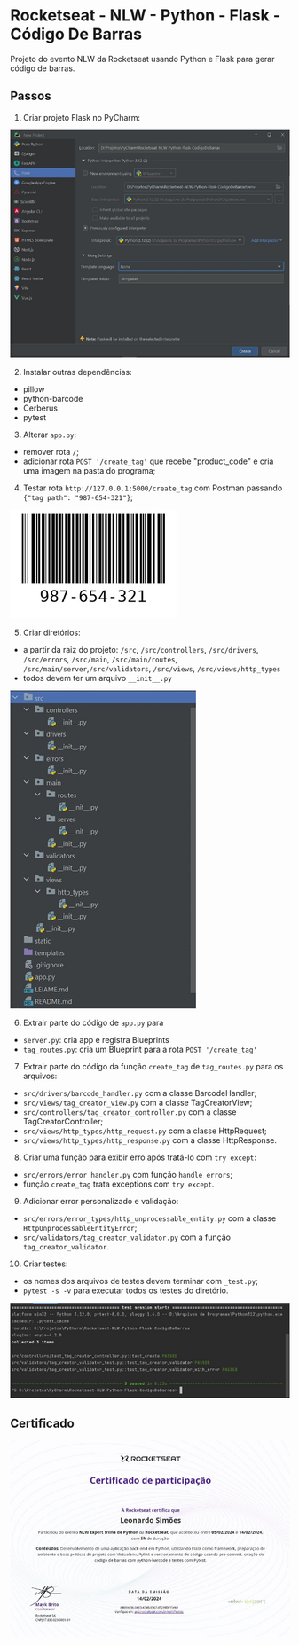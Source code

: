 # Rocketseat - NLW - Python - Flask - Código De Barras

Projeto do evento NLW da Rocketseat usando Python e Flask para gerar código de barras.


## Passos
1. Criar projeto Flask no PyCharm:

![Image-1-PyCharm-InitProject](imgs/Img-1-PyCharm-Init.jpg)

2. Instalar outras dependências:
- pillow
- python-barcode
- Cerberus
- pytest

3. Alterar `app.py`:
- remover rota `/`;
- adicionar rota `POST '/create_tag'` que recebe "product_code" e cria uma imagem na pasta do programa;

4. Testar rota `http://127.0.0.1:5000/create_tag` com Postman passando ```{"tag path": "987-654-321"}```;

![Img-2-Test-987-654-32](imgs/Img-2-Test-987-654-321.jpg)

5. Criar diretórios:
- a partir da raiz do projeto: `/src`, `/src/controllers`, `/src/drivers`, `/src/errors`, `/src/main`, 
  `/src/main/routes`, `/src/main/server`,`/src/validators`, `/src/views`, `/src/views/http_types`
- todos devem ter um arquivo `__init__.py`

![Img-3-Directories.jpg](imgs/Img-3-Directories.jpg)

6. Extrair parte do código de `app.py` para 
- `server.py`: cria app e registra Blueprints
- `tag_routes.py`: cria um Blueprint para a rota `POST '/create_tag'`

7. Extrair parte do código da função `create_tag` de `tag_routes.py` para os arquivos:
- `src/drivers/barcode_handler.py` com a classe BarcodeHandler;
- `src/views/tag_creator_view.py` com a classe TagCreatorView;
- `src/controllers/tag_creator_controller.py` com a classe TagCreatorController;
- `src/views/http_types/http_request.py` com a classe HttpRequest;
- `src/views/http_types/http_response.py` com a classe HttpResponse.

8. Criar uma função para exibir erro após tratá-lo com `try except`:
- `src/errors/error_handler.py` com função `handle_errors`;
- função `create_tag` trata exceptions com `try except`.

9. Adicionar error personalizado e validação:
- `src/errors/error_types/http_unprocessable_entity.py` com a classe `HttpUnprocessableEntityError`;
- `src/validators/tag_creator_validator.py` com a função `tag_creator_validator`.

10. Criar testes:
- os nomes dos arquivos de testes devem terminar com `_test.py`;
- `pytest -s -v` para executar todos os testes do diretório.

![Img-4-Tests.jpg](imgs/Img-4-Tests.jpg)


## Certificado

![Img-6-Certificado-NLW-2024-Python.jpg](imgs/Img-6-Certificado-NLW-2024-Python.jpg)
